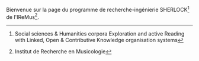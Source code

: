 Bienvenue sur la page du programme de recherche-ingénierie SHERLOCK[^1] de l'IReMus[^2].

[^1]: Social sciences & Humanities corpora Exploration and active Reading with Linked, Open & Contributive Knowledge organisation systems
[^2]: Institut de Recherche en Musicologie

